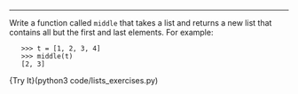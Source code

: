 ------------

Write a function called `middle` that takes a list and returns a new list that contains all but the first and last elements. For example:

       >>> t = [1, 2, 3, 4]
       >>> middle(t)
       [2, 3]
       
{Try It}(python3 code/lists_exercises.py)